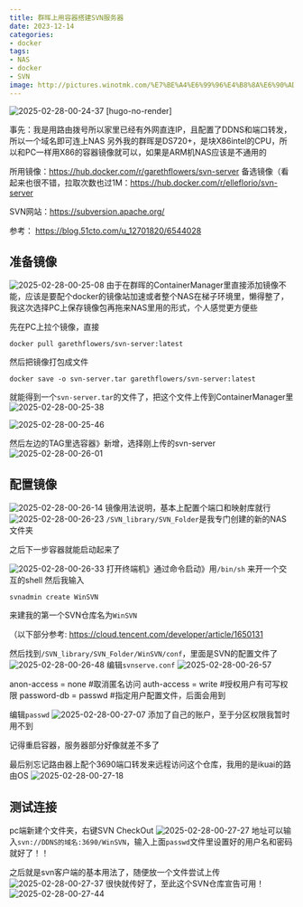 ```yaml
---
title: 群晖上用容器搭建SVN服务器
date: 2023-12-14
categories:
- docker
tags:
- NAS
- docker
- SVN
image: http://pictures.winotmk.com/%E7%BE%A4%E6%99%96%E4%B8%8A%E6%90%AD%E5%BB%BASVN%E6%9C%8D%E5%8A%A1%E5%99%A8/2025-02-28-00-24-37_b1d8f5bc.png
---
```

![2025-02-28-00-24-37 [hugo-no-render]](http://pictures.winotmk.com/%E7%BE%A4%E6%99%96%E4%B8%8A%E6%90%AD%E5%BB%BASVN%E6%9C%8D%E5%8A%A1%E5%99%A8/2025-02-28-00-24-37_b1d8f5bc.png)

事先：我是用路由拨号所以家里已经有外网直连IP，且配置了DDNS和端口转发，所以一个域名即可连上NAS
另外我的群晖是DS720+，是块X86intel的CPU，所以和PC一样用X86的容器镜像就可以，如果是ARM机NAS应该是不通用的

所用镜像：https://hub.docker.com/r/garethflowers/svn-server
备选镜像（看起来也很不错，拉取次数也过1M：https://hub.docker.com/r/elleflorio/svn-server

SVN网站：https://subversion.apache.org/

参考：
https://blog.51cto.com/u_12701820/6544028

## 准备镜像

![2025-02-28-00-25-08](http://pictures.winotmk.com/%E7%BE%A4%E6%99%96%E4%B8%8A%E6%90%AD%E5%BB%BASVN%E6%9C%8D%E5%8A%A1%E5%99%A8/2025-02-28-00-25-08_639c0ca7.png)
由于在群晖的ContainerManager里直接添加镜像不能，应该是要配个docker的镜像站加速或者整个NAS在梯子环境里，懒得整了，我这次选择PC上保存镜像包再拖来NAS里用的形式，个人感觉更方便些

先在PC上拉个镜像，直接
```
docker pull garethflowers/svn-server:latest
```
然后把镜像打包成文件
```
docker save -o svn-server.tar garethflowers/svn-server:latest
```

<!-- more -->

就能得到一个`svn-server.tar`的文件了，把这个文件上传到ContainerManager里
![2025-02-28-00-25-38](http://pictures.winotmk.com/%E7%BE%A4%E6%99%96%E4%B8%8A%E6%90%AD%E5%BB%BASVN%E6%9C%8D%E5%8A%A1%E5%99%A8/2025-02-28-00-25-38_13b3756a.png)

![2025-02-28-00-25-46](http://pictures.winotmk.com/%E7%BE%A4%E6%99%96%E4%B8%8A%E6%90%AD%E5%BB%BASVN%E6%9C%8D%E5%8A%A1%E5%99%A8/2025-02-28-00-25-46_4273e443.png)

然后左边的TAG里选容器》新增，选择刚上传的svn-server
![2025-02-28-00-26-01](http://pictures.winotmk.com/%E7%BE%A4%E6%99%96%E4%B8%8A%E6%90%AD%E5%BB%BASVN%E6%9C%8D%E5%8A%A1%E5%99%A8/2025-02-28-00-26-01_7194985a.png)

## 配置镜像
![2025-02-28-00-26-14](http://pictures.winotmk.com/%E7%BE%A4%E6%99%96%E4%B8%8A%E6%90%AD%E5%BB%BASVN%E6%9C%8D%E5%8A%A1%E5%99%A8/2025-02-28-00-26-14_4d37cb36.png)
镜像用法说明，基本上配置个端口和映射库就行
![2025-02-28-00-26-23](http://pictures.winotmk.com/%E7%BE%A4%E6%99%96%E4%B8%8A%E6%90%AD%E5%BB%BASVN%E6%9C%8D%E5%8A%A1%E5%99%A8/2025-02-28-00-26-23_899aa97e.png)
`/SVN_library/SVN_Folder`是我专门创建的新的NAS文件夹

之后下一步容器就能启动起来了

![2025-02-28-00-26-33](http://pictures.winotmk.com/%E7%BE%A4%E6%99%96%E4%B8%8A%E6%90%AD%E5%BB%BASVN%E6%9C%8D%E5%8A%A1%E5%99%A8/2025-02-28-00-26-33_ea608804.png)
打开终端机》通过命令启动》用`/bin/sh` 来开一个交互的shell
然后我输入
```
svnadmin create WinSVN
```
来建我的第一个SVN仓库名为`WinSVN`

（以下部分参考: https://cloud.tencent.com/developer/article/1650131

然后找到`/SVN_library/SVN_Folder/WinSVN/conf`，里面是SVN的配置文件了
![2025-02-28-00-26-48](http://pictures.winotmk.com/%E7%BE%A4%E6%99%96%E4%B8%8A%E6%90%AD%E5%BB%BASVN%E6%9C%8D%E5%8A%A1%E5%99%A8/2025-02-28-00-26-48_18f7ff0c.png)
编辑`svnserve.conf`
![2025-02-28-00-26-57](http://pictures.winotmk.com/%E7%BE%A4%E6%99%96%E4%B8%8A%E6%90%AD%E5%BB%BASVN%E6%9C%8D%E5%8A%A1%E5%99%A8/2025-02-28-00-26-57_620c4c5f.png)

anon-access = none    #取消匿名访问
auth-access = write    #授权用户有可写权限
password-db = passwd    #指定用户配置文件，后面会用到

编辑`passwd`
![2025-02-28-00-27-07](http://pictures.winotmk.com/%E7%BE%A4%E6%99%96%E4%B8%8A%E6%90%AD%E5%BB%BASVN%E6%9C%8D%E5%8A%A1%E5%99%A8/2025-02-28-00-27-07_4751d042.png)
添加了自己的账户，至于分区权限我暂时用不到

记得重启容器，服务器部分好像就差不多了

最后别忘记路由器上配个3690端口转发来远程访问这个仓库，我用的是ikuai的路由OS
![2025-02-28-00-27-18](http://pictures.winotmk.com/%E7%BE%A4%E6%99%96%E4%B8%8A%E6%90%AD%E5%BB%BASVN%E6%9C%8D%E5%8A%A1%E5%99%A8/2025-02-28-00-27-18_a3f37742.png)

## 测试连接
pc端新建个文件夹，右键SVN CheckOut
![2025-02-28-00-27-27](http://pictures.winotmk.com/%E7%BE%A4%E6%99%96%E4%B8%8A%E6%90%AD%E5%BB%BASVN%E6%9C%8D%E5%8A%A1%E5%99%A8/2025-02-28-00-27-27_806109de.png)
地址可以输入`svn://DDNS的域名:3690/WinSVN`，输入上面`passwd`文件里设置好的用户名和密码就好了！！

之后就是svn客户端的基本用法了，随便放一个文件尝试上传
![2025-02-28-00-27-37](http://pictures.winotmk.com/%E7%BE%A4%E6%99%96%E4%B8%8A%E6%90%AD%E5%BB%BASVN%E6%9C%8D%E5%8A%A1%E5%99%A8/2025-02-28-00-27-37_504ade86.png)
很快就传好了，至此这个SVN仓库宣告可用！
![2025-02-28-00-27-44](http://pictures.winotmk.com/%E7%BE%A4%E6%99%96%E4%B8%8A%E6%90%AD%E5%BB%BASVN%E6%9C%8D%E5%8A%A1%E5%99%A8/2025-02-28-00-27-44_56447933.png)